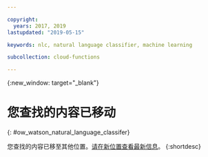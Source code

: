 ```yaml
---

copyright:
  years: 2017, 2019
lastupdated: "2019-05-15"

keywords: nlc, natural language classifier, machine learning

subcollection: cloud-functions

---
```



{:new_window: target="_blank"}
# 您查找的内容已移动
{: #ow_watson_natural_language_classifer}

您查找的内容已移至其他位置。[请在新位置查看最新信息](/docs/openwhisk?topic=cloud-functions-pkg_natlang_classifier)。
{:shortdesc}

